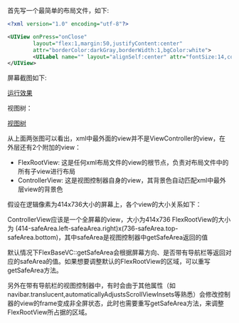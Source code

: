 
首先写一个最简单的布局文件，如下:

```xml
<?xml version="1.0" encoding="utf-8"?>

<UIView onPress="onClose"
        layout="flex:1,margin:50,justifyContent:center"
        attr="borderColor:darkGray,borderWidth:1,bgColor:white">
        <UILabel name="" layout="alignSelf:center" attr="fontSize:14,color:#333333,linesNum:0,text:关闭"/>
</UIView>
```

屏幕截图如下:

[运行效果](https://raw.githubusercontent.com/zhenglibao/FlexLib/master/Doc/res/archishot.png)

视图树：

[视图树](https://raw.githubusercontent.com/zhenglibao/FlexLib/master/Doc/res/viewtree.png)

从上面两张图可以看出，xml中最外面的view并不是ViewController的view，在外层还有2个附加的view：
* FlexRootView: 这是任何xml布局文件的view的根节点，负责对布局文件中的所有子view进行布局
* ControllerView: 这是视图控制器自身的view，其背景色自动匹配xml中最外层view的背景色

假设在逻辑像素为414x736大小的屏幕上，各个view的大小关系如下：

ControllerView应该是一个全屏幕的view，大小为414x736
FlexRootView的大小为 (414-safeArea.left-safeaArea.right)x(736-safeArea.top-safeArea.bottom)，其中safeArea是视图控制器中getSafeArea返回的值

默认情况下FlexBaseVC::getSafeArea会根据屏幕方向、是否带有导航栏等返回对应的safeArea的值。如果想要调整默认的FlexRootView的区域，可以重写getSafeArea方法。

另外在带有导航栏的视图控制器中，有时会由于其他属性（如navibar.translucent,automaticallyAdjustsScrollViewInsets等熟悉）会修改控制器的view的frame变成非全屏状态，此时也需要重写getSafeArea方法，来调整FlexRootView所占据的区域。
 


